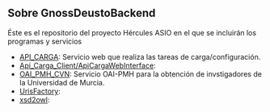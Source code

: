 ## Sobre GnossDeustoBackend
Éste es el repositorio del proyecto Hércules ASIO en el que se incluirán los programas y servicios

 - [API_CARGA](https://github.com/HerculesCRUE/GnossDeustoBackend/tree/master/API_CARGA "API_CARGA"): Servicio web que realiza las tareas de carga/configuración.
 - [Api_Carga_Client/ApiCargaWebInterface](https://github.com/HerculesCRUE/GnossDeustoBackend/tree/master/Api_Carga_Client/ApiCargaWebInterface "This path skips through empty directories"):
 - [OAI_PMH_CVN](https://github.com/HerculesCRUE/GnossDeustoBackend/tree/master/OAI_PMH_CVN "OAI_PMH_CVN"): Servicio OAI-PMH para la obtención de invstigadores de la Universidad de Murcia.
 - [UrisFactory](https://github.com/HerculesCRUE/GnossDeustoBackend/tree/master/UrisFactory "UrisFactory"):
 - [xsd2owl](https://github.com/HerculesCRUE/GnossDeustoBackend/tree/master/xsd2owl "xsd2owl"):